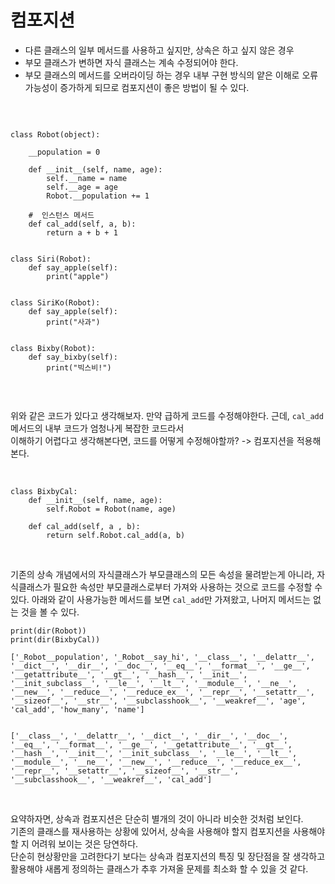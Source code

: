 # 컴포지션

- 다른 클래스의 일부 메서드를 사용하고 싶지만, 상속은 하고 싶지 않은 경우
- 부모 클래스가 변하면 자식 클래스는 계속 수정되어야 한다.
- 부모 클래스의 메서드를 오버라이딩 하는 경우 내부 구현 방식의 얕은 이해로 오류 가능성이 증가하게 되므로 컴포지션이 좋은 방법이 될 수 있다.


<br>

```

class Robot(object):

    __population = 0

    def __init__(self, name, age):
        self.__name = name 
        self.__age = age
        Robot.__population += 1 

    #  인스턴스 메서드
    def cal_add(self, a, b):
        return a + b + 1


class Siri(Robot):
    def say_apple(self):
        print("apple")

    
class SiriKo(Robot):
    def say_apple(self):
        print("사과")


class Bixby(Robot):
    def say_bixby(self):
        print("빅스비!")


```

<br>

위와 같은 코드가 있다고 생각해보자. 만약 급하게 코드를 수정해야한다. 근데, `cal_add` 메서드의 내부 코드가 엄청나게 복잡한 코드라서  
이해하기 어렵다고 생각해본다면, 코드를 어떻게 수정해야할까? -> 컴포지션을 적용해본다.

<br>

```
class BixbyCal:
    def __init__(self, name, age):
        self.Robot = Robot(name, age)

    def cal_add(self, a , b):
        return self.Robot.cal_add(a, b)
```

<br>

기존의 상속 개념에서의 자식클래스가 부모클래스의 모든 속성을 물려받는게 아니라, 자식클래스가 필요한 속성만 부모클래스로부터 가져와 사용하는 것으로 코드를 수정할 수 있다.
아래와 같이 사용가능한 메서드를 보면 `cal_add`만 가져왔고, 나머지 메서드는 없는 것을 볼 수 있다.

```
print(dir(Robot))
print(dir(BixbyCal))

['_Robot__population', '_Robot__say_hi', '__class__', '__delattr__', '__dict__', '__dir__', '__doc__', '__eq__', '__format__', '__ge__', '__getattribute__', '__gt__', '__hash__', '__init__', '__init_subclass__', '__le__', '__lt__', '__module__', '__ne__', '__new__', '__reduce__', '__reduce_ex__', '__repr__', '__setattr__', '__sizeof__', '__str__', '__subclasshook__', '__weakref__', 'age', 'cal_add', 'how_many', 'name']


['__class__', '__delattr__', '__dict__', '__dir__', '__doc__', '__eq__', '__format__', '__ge__', '__getattribute__', '__gt__', '__hash__', '__init__', '__init_subclass__', '__le__', '__lt__', '__module__', '__ne__', '__new__', '__reduce__', '__reduce_ex__', '__repr__', '__setattr__', '__sizeof__', '__str__', '__subclasshook__', '__weakref__', 'cal_add']
```

<br>

요약하자면, 상속과 컴포지션은 단순히 별개의 것이 아니라 비슷한 것처럼 보인다.  
기존의 클래스를 재사용하는 상황에 있어서, 상속을 사용해야 할지 컴포지션을 사용해야 할 지 어려워 보이는 것은 당연하다.  
단순히 현상황만을 고려한다기 보다는 상속과 컴포지션의 특징 및 장단점을 잘 생각하고 활용해야 새롭게 정의하는 클래스가 추후 가져올 문제를 최소화 할 수 있을 것 같다.
